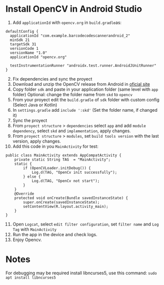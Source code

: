 # Install OpenCV in Android Studio

1. Add `applicationId` with `opencv.org` in `build.gradle`as:

```
defaultConfig {  
  applicationId "com.example.barcodecodescannerandroid_2"  
  minSdk 21  
  targetSdk 31  
  versionCode 1  
  versionName "1.0"  
  applicationId "opencv.org"  
  
  testInstrumentationRunner "androidx.test.runner.AndroidJUnitRunner"  
}
```
2. Fix dependencies and sync the proyect
3. Download and unzip the OpenCV release from Android in [oficial site](https://opencv.org/releases/)
4. Copy folder `sdk` and paste in your application folder (same level with `app` folder)
   Optional: change the folder name from `skd`  to `opencv`
5. From your proyect edit the `build.gradle` of `sdk` folder with custom config (Select Java or Kotlin)
6. In `settings.gradle` add `include ':skd'` (Set the folder name, if changed it)
7. Sync the proyect
8. From `proyect structure` > `dependencies` select `app` and  add `module dependency`, select `skd` and `implementation`, apply changes.
9. From `proyect structure` > `modules`, set `build tools version` with the last version, apply changes.
10. Add this code in you `MainActivity` for test:
```
public class MainActivity extends AppCompatActivity {
    private static String TAG  = "MainActivity";
    static {
        if (OpenCVLoader.initDebug()) {
            Log.d(TAG, "OpenCv init successfully");
        } else {
            Log.d(TAG, "OpenCv not start");
        }
    }
    @Override
    protected void onCreate(Bundle savedInstanceState) {
        super.onCreate(savedInstanceState);
        setContentView(R.layout.activity_main);
    }
}
```
11. Open `Logcat`, select `edit filter configuration`, set `filter name` and `Log Tag` with `MainActivity`
12. Run the app in the device and check logs.
13. Enjoy Opencv.

# Notes

For debugging may be required install libncurses5, use this command:
`sudo apt install libncurses5`
